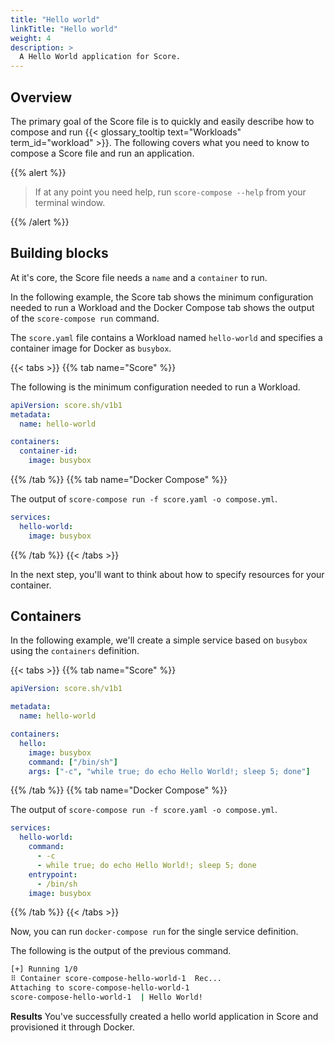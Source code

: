 ```yaml
---
title: "Hello world"
linkTitle: "Hello world"
weight: 4
description: >
  A Hello World application for Score.
---
```


## Overview

The primary goal of the Score file is to quickly and easily describe how to compose and run {{< glossary_tooltip text="Workloads" term_id="workload" >}}. The following covers what you need to know to compose a Score file and run an application.

{{% alert %}}

> If at any point you need help, run `score-compose --help` from your terminal window.

{{% /alert %}}

## Building blocks

At it's core, the Score file needs a `name` and a `container` to run.

In the following example, the Score tab shows the minimum configuration needed to run a Workload and the Docker Compose tab shows the output of the `score-compose run` command.

The `score.yaml` file contains a Workload named `hello-world` and specifies a container image for Docker as `busybox`.

{{< tabs >}}
{{% tab name="Score" %}}

The following is the minimum configuration needed to run a Workload.

```yml
apiVersion: score.sh/v1b1
metadata:
  name: hello-world

containers:
  container-id:
    image: busybox
```

{{% /tab %}}
{{% tab name="Docker Compose" %}}

The output of `score-compose run -f score.yaml -o compose.yml`.

```yml
services:
  hello-world:
    image: busybox
```

{{% /tab %}}
{{< /tabs >}}

In the next step, you'll want to think about how to specify resources for your container.

## Containers

In the following example, we'll create a simple service based on `busybox` using the `containers` definition.

{{< tabs >}}
{{% tab name="Score" %}}

```yml
apiVersion: score.sh/v1b1

metadata:
  name: hello-world

containers:
  hello:
    image: busybox
    command: ["/bin/sh"]
    args: ["-c", "while true; do echo Hello World!; sleep 5; done"]
```

{{% /tab %}}
{{% tab name="Docker Compose" %}}

The output of `score-compose run -f score.yaml -o compose.yml`.

```yml
services:
  hello-world:
    command:
      - -c
      - while true; do echo Hello World!; sleep 5; done
    entrypoint:
      - /bin/sh
    image: busybox
```

{{% /tab %}}
{{< /tabs >}}

Now, you can run `docker-compose run` for the single service definition.

The following is the output of the previous command.

```bash
[+] Running 1/0
⠿ Container score-compose-hello-world-1  Rec...                                         0.1s
Attaching to score-compose-hello-world-1
score-compose-hello-world-1  | Hello World!
```

**Results** You've successfully created a hello world application in Score and provisioned it through Docker.
